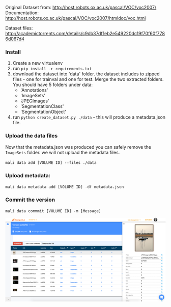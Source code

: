 Original Dataset from: http://host.robots.ox.ac.uk/pascal/VOC/voc2007/
Documentation: http://host.robots.ox.ac.uk/pascal/VOC/voc2007/htmldoc/voc.html


Dataset files: http://academictorrents.com/details/c9db37df1eb2e549220dc19f70f60f7786d067d4

### Install

1. Create a new virtualenv
2. run `pip install -r requirements.txt`
3. download the dataset into 'data' folder. the dataset includes to zipped files - one for trainval and one for test. 
Merge the two extracted folders. 
You should have 5 folders under data: 
    * 'Annotations' 
    * 'ImageSets' 
    * 'JPEGImages' 
    * 'SegmentationClass' 
    * 'SegmentationObject'
4. run `python create_dataset.py ./data` - this will produce a metadata.json file.

### Upload the data files
Now that the metadata.json was produced you can safely remove the `ImageSets` folder. 
we will not upload the metadata files.

`mali data add [VOLUME ID] --files ./data`

### Upload metadata:

`mali data metadata add [VOLUME ID] -df metadata.json`


### Commit the version
`mali data commmit [VOLUME ID] -m [Message]`


![Query Console with Properties](resources/image1.png)
